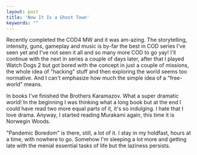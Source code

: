 ```yaml
---
layout: post
title: 'Now It Is a Ghost Town'
keywords: ""
---
```


Recently completed the COD4 MW and it was am-azing. The storytelling, intensity, guns, gameplay and music is by-far the best in COD series I've seen yet and I've not seen it all and so many more COD to go yay! I'll continue with the next in series a couple of days later, after that I played Watch Dogs 2 but got bored with the concept in just a couple of missions, the whole idea of "hacking" stuff and then exploring the world seems too normative. And I can't emphasize how much the simple idea of a "free-world" means.

In books I've finished the Brothers Karamazov. What a super dramatic world! In the beginning I was thinking what a long book but at the end I could have read two more equal parts of it, it's so indulging. I hate that I love drama. Anyway, I started reading Murakami again, this time it is Norwegin Woods.

"Pandemic Boredom" is there, still, a lot of it. I stay in my holdfast, hours at a time, with nowhere to go. Somehow I'm sleeping a lot more and getting late with the menial essential tasks of life but the laziness persists.

